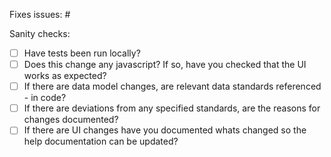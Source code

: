 Fixes issues: #

Sanity checks:
- [ ] Have tests been run locally?
- [ ] Does this change any javascript? If so, have you checked that the UI works as expected?
- [ ] If there are data model changes, are relevant data standards referenced - in code?
- [ ] If there are deviations from any specified standards, are the reasons for changes documented?
- [ ] If there are UI changes have you documented whats changed so the help documentation can be updated?

